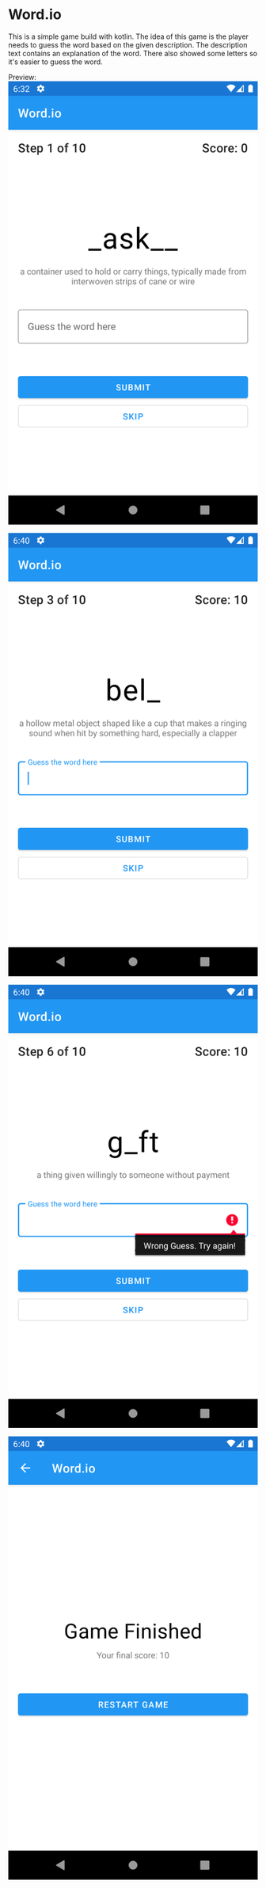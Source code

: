 # Word.io

This is a simple game build with kotlin. The idea of this game is the player needs to guess the word based on the given description. The description text contains an explanation of the word. There also showed some letters so it's easier to guess the word.

Preview:
![preview_1](https://github.com/Erik3010/word.io/blob/master/preview/preview%201.png)

![preview_2](https://github.com/Erik3010/word.io/blob/master/preview/preview%202.png)

![preview_3](https://github.com/Erik3010/word.io/blob/master/preview/preview%203.png)

![preview_4](https://github.com/Erik3010/word.io/blob/master/preview/preview%204.png)
